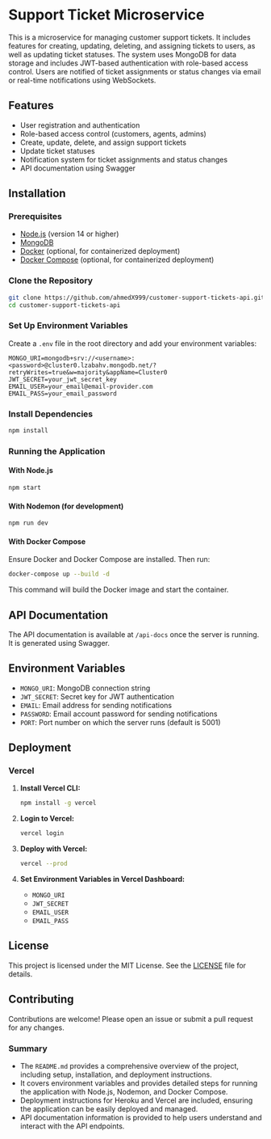 # Support Ticket Microservice

This is a microservice for managing customer support tickets. It includes features for creating, updating, deleting, and assigning tickets to users, as well as updating ticket statuses. The system uses MongoDB for data storage and includes JWT-based authentication with role-based access control. Users are notified of ticket assignments or status changes via email or real-time notifications using WebSockets.

## Features

- User registration and authentication
- Role-based access control (customers, agents, admins)
- Create, update, delete, and assign support tickets
- Update ticket statuses
- Notification system for ticket assignments and status changes
- API documentation using Swagger

## Installation

### Prerequisites

- [Node.js](https://nodejs.org/) (version 14 or higher)
- [MongoDB](https://www.mongodb.com/)
- [Docker](https://www.docker.com/) (optional, for containerized deployment)
- [Docker Compose](https://docs.docker.com/compose/) (optional, for containerized deployment)

### Clone the Repository

```bash
git clone https://github.com/ahmedX999/customer-support-tickets-api.git
cd customer-support-tickets-api
```

### Set Up Environment Variables

Create a `.env` file in the root directory and add your environment variables:

```env
MONGO_URI=mongodb+srv://<username>:<password>@cluster0.lzabahv.mongodb.net/?retryWrites=true&w=majority&appName=Cluster0
JWT_SECRET=your_jwt_secret_key
EMAIL_USER=your_email@email-provider.com
EMAIL_PASS=your_email_password
```

### Install Dependencies

```bash
npm install
```

### Running the Application

#### With Node.js

```bash
npm start
```

#### With Nodemon (for development)

```bash
npm run dev
```

#### With Docker Compose

Ensure Docker and Docker Compose are installed. Then run:

```bash
docker-compose up --build -d
```

This command will build the Docker image and start the container.

## API Documentation

The API documentation is available at `/api-docs` once the server is running. It is generated using Swagger.


## Environment Variables

- `MONGO_URI`: MongoDB connection string
- `JWT_SECRET`: Secret key for JWT authentication
- `EMAIL`: Email address for sending notifications
- `PASSWORD`: Email account password for sending notifications
- `PORT`: Port number on which the server runs (default is 5001)

## Deployment


### Vercel

1. **Install Vercel CLI:**

    ```bash
    npm install -g vercel
    ```

2. **Login to Vercel:**

    ```bash
    vercel login
    ```

3. **Deploy with Vercel:**

    ```bash
    vercel --prod
    ```

4. **Set Environment Variables in Vercel Dashboard:**

    - `MONGO_URI`
    - `JWT_SECRET`
    - `EMAIL_USER`
    - `EMAIL_PASS`

## License

This project is licensed under the MIT License. See the [LICENSE](LICENSE) file for details.

## Contributing

Contributions are welcome! Please open an issue or submit a pull request for any changes.


### Summary

- The `README.md` provides a comprehensive overview of the project, including setup, installation, and deployment instructions.
- It covers environment variables and provides detailed steps for running the application with Node.js, Nodemon, and Docker Compose.
- Deployment instructions for Heroku and Vercel are included, ensuring the application can be easily deployed and managed.
- API documentation information is provided to help users understand and interact with the API endpoints.
